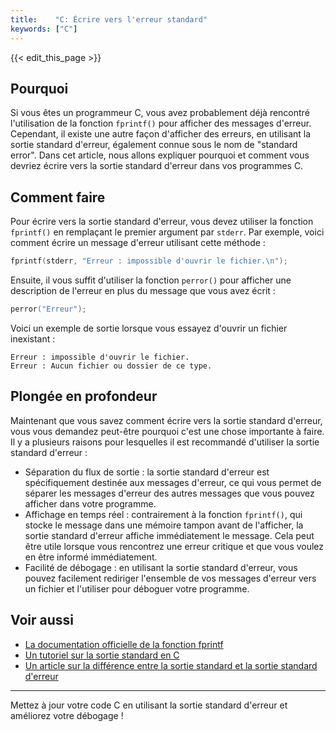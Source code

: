 ```yaml
---
title:    "C: Écrire vers l'erreur standard"
keywords: ["C"]
---
```


{{< edit_this_page >}}

## Pourquoi

Si vous êtes un programmeur C, vous avez probablement déjà rencontré l'utilisation de la fonction `fprintf()` pour afficher des messages d'erreur. Cependant, il existe une autre façon d'afficher des erreurs, en utilisant la sortie standard d'erreur, également connue sous le nom de "standard error". Dans cet article, nous allons expliquer pourquoi et comment vous devriez écrire vers la sortie standard d'erreur dans vos programmes C.

## Comment faire

Pour écrire vers la sortie standard d'erreur, vous devez utiliser la fonction `fprintf()` en remplaçant le premier argument par `stderr`. Par exemple, voici comment écrire un message d'erreur utilisant cette méthode :

```C
fprintf(stderr, "Erreur : impossible d'ouvrir le fichier.\n");
```

Ensuite, il vous suffit d'utiliser la fonction `perror()` pour afficher une description de l'erreur en plus du message que vous avez écrit :

```C
perror("Erreur");
```

Voici un exemple de sortie lorsque vous essayez d'ouvrir un fichier inexistant :

```
Erreur : impossible d'ouvrir le fichier.
Erreur : Aucun fichier ou dossier de ce type.
```

## Plongée en profondeur

Maintenant que vous savez comment écrire vers la sortie standard d'erreur, vous vous demandez peut-être pourquoi c'est une chose importante à faire. Il y a plusieurs raisons pour lesquelles il est recommandé d'utiliser la sortie standard d'erreur :

- Séparation du flux de sortie : la sortie standard d'erreur est spécifiquement destinée aux messages d'erreur, ce qui vous permet de séparer les messages d'erreur des autres messages que vous pouvez afficher dans votre programme.
- Affichage en temps réel : contrairement à la fonction `fprintf()`, qui stocke le message dans une mémoire tampon avant de l'afficher, la sortie standard d'erreur affiche immédiatement le message. Cela peut être utile lorsque vous rencontrez une erreur critique et que vous voulez en être informé immédiatement.
- Facilité de débogage : en utilisant la sortie standard d'erreur, vous pouvez facilement rediriger l'ensemble de vos messages d'erreur vers un fichier et l'utiliser pour déboguer votre programme.

## Voir aussi

- [La documentation officielle de la fonction fprintf](https://en.cppreference.com/w/c/io/fprintf)
- [Un tutoriel sur la sortie standard en C](https://www.cs.swarthmore.edu/~newhall/unixhelp/C_printf.html)
- [Un article sur la différence entre la sortie standard et la sortie standard d'erreur](https://www.explainshell.com/explain?cmd=2%3E%261)

---
Mettez à jour votre code C en utilisant la sortie standard d'erreur et améliorez votre débogage !